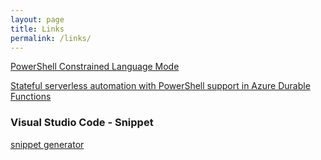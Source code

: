 ```yaml
---
layout: page
title: Links
permalink: /links/
---
```


[PowerShell Constrained Language Mode](https://devblogs.microsoft.com/powershell/powershell-constrained-language-mode/)

[Stateful serverless automation with PowerShell support in Azure Durable Functions](https://techcommunity.microsoft.com/t5/apps-on-azure/stateful-serverless-automation-with-powershell-support-in-azure/ba-p/2384942)


### Visual Studio Code - Snippet
[snippet generator](https://snippet-generator.app)
